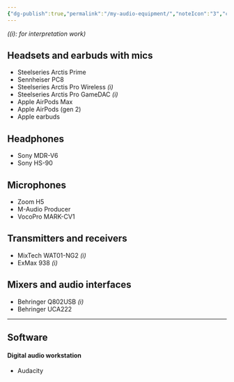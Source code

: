 ```yaml
---
{"dg-publish":true,"permalink":"/my-audio-equipment/","noteIcon":"3","created":"","updated":""}
---
```



*((i): for interpretation work)*

## Headsets and earbuds with mics
- Steelseries Arctis Prime
- Sennheiser PC8
- Steelseries Arctis Pro Wireless *(i)*
- Steelseries Arctis Pro GameDAC *(i)*
- Apple AirPods Max
- Apple AirPods (gen 2)
- Apple earbuds

## Headphones
- Sony MDR-V6
- Sony HS-90

## Microphones
- Zoom H5
- M-Audio Producer
- VocoPro MARK-CV1

## Transmitters and receivers
- MixTech WAT01-NG2 *(i)*
- ExMax 938 *(i)*

## Mixers and audio interfaces
- Behringer Q802USB *(i)*
- Behringer UCA222

---
## Software

#### Digital audio workstation 
- Audacity